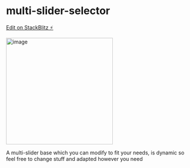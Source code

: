 # multi-slider-selector

[Edit on StackBlitz ⚡️](https://stackblitz.com/edit/primeflex-demo-wmcmjm)

<img width="290" alt="image" src="https://github.com/kingGstark/multi-slider-selector/assets/38017281/812aa57c-9a70-40e9-8ebe-ce2f28554a93">

A multi-slider base which you can modify to fit your needs, is dynamic so feel free to change stuff and adapted however you need
